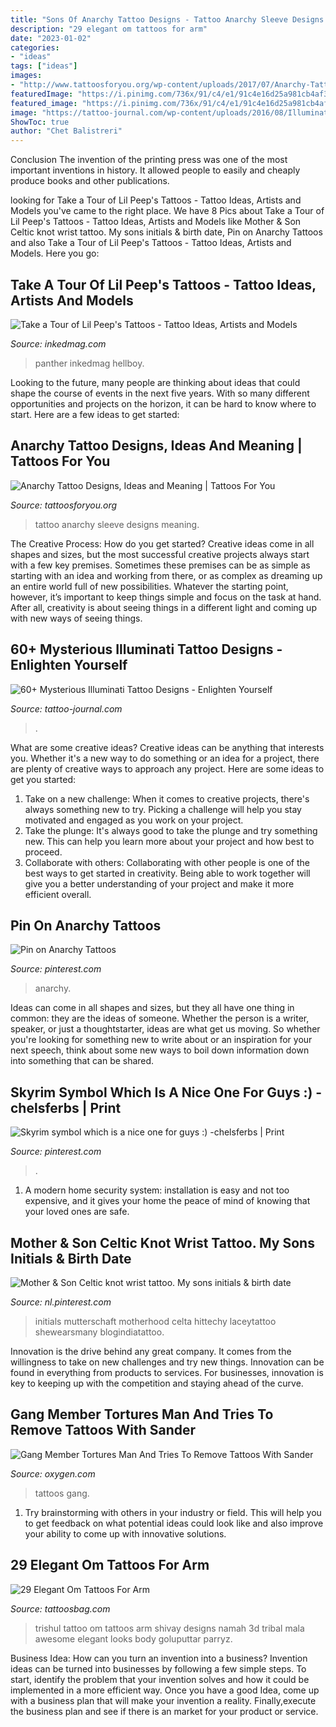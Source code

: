 ```yaml
---
title: "Sons Of Anarchy Tattoo Designs - Tattoo Anarchy Sleeve Designs Meaning"
description: "29 elegant om tattoos for arm"
date: "2023-01-02"
categories:
- "ideas"
tags: ["ideas"]
images:
- "http://www.tattoosforyou.org/wp-content/uploads/2017/07/Anarchy-Tattoo-Sleeve.jpg"
featuredImage: "https://i.pinimg.com/736x/91/c4/e1/91c4e16d25a981cb4af3ee55959aa5a9--skyrim-symbol-guys.jpg"
featured_image: "https://i.pinimg.com/736x/91/c4/e1/91c4e16d25a981cb4af3ee55959aa5a9--skyrim-symbol-guys.jpg"
image: "https://tattoo-journal.com/wp-content/uploads/2016/08/Illuminati-Tattoo_-8.jpg"
ShowToc: true
author: "Chet Balistreri"
---
```



Conclusion
The invention of the printing press was one of the most important inventions in history. It allowed people to easily and cheaply produce books and other publications.

	

		
looking for Take a Tour of Lil Peep&#039;s Tattoos - Tattoo Ideas, Artists and Models you've came to the right place. We have 8 Pics about Take a Tour of Lil Peep&#039;s Tattoos - Tattoo Ideas, Artists and Models like Mother &amp; Son Celtic knot wrist tattoo. My sons initials &amp; birth date, Pin on Anarchy Tattoos and also Take a Tour of Lil Peep&#039;s Tattoos - Tattoo Ideas, Artists and Models. Here you go:
		
    
## Take A Tour Of Lil Peep&#039;s Tattoos - Tattoo Ideas, Artists And Models

<img loading=lazy src="https://www.inkedmag.com/.image/c_limit%2Ccs_srgb%2Cfl_progressive%2Cq_auto:good%2Cw_700/MTY3OTk5MzE3MDYyMTk4NTQ1/tk4ixy5xd4d01.jpg" onerror="this.onerror=null;this.src='https://tse3.mm.bing.net/th?id=OIP.NqZb6B6kp9gtKS-bLO1blQHaEK&amp;pid=15.1';" alt="Take a Tour of Lil Peep&#039;s Tattoos - Tattoo Ideas, Artists and Models">

_Source: inkedmag.com_

>panther inkedmag hellboy. 

	

Looking to the future, many people are thinking about ideas that could shape the course of events in the next five years. With so many different opportunities and projects on the horizon, it can be hard to know where to start. Here are a few ideas to get started: 

    
## Anarchy Tattoo Designs, Ideas And Meaning | Tattoos For You

<img loading=lazy src="http://www.tattoosforyou.org/wp-content/uploads/2017/07/Anarchy-Tattoo-Sleeve.jpg" onerror="this.onerror=null;this.src='https://tse3.mm.bing.net/th?id=OIP.kMgsEFdT1YaNId8V6qm7wQHaJ4&amp;pid=15.1';" alt="Anarchy Tattoo Designs, Ideas and Meaning | Tattoos For You">

_Source: tattoosforyou.org_

>tattoo anarchy sleeve designs meaning. 

	

The Creative Process: How do you get started?
Creative ideas come in all shapes and sizes, but the most successful creative projects always start with a few key premises. Sometimes these premises can be as simple as starting with an idea and working from there, or as complex as dreaming up an entire world full of new possibilities. Whatever the starting point, however, it’s important to keep things simple and focus on the task at hand. After all, creativity is about seeing things in a different light and coming up with new ways of seeing things.

    
## 60+ Mysterious Illuminati Tattoo Designs - Enlighten Yourself

<img loading=lazy src="https://tattoo-journal.com/wp-content/uploads/2016/08/Illuminati-Tattoo_-8.jpg" onerror="this.onerror=null;this.src='https://tse2.mm.bing.net/th?id=OIP.1hhldyaUMKiyANvP4E2BygHaHa&amp;pid=15.1';" alt="60+ Mysterious Illuminati Tattoo Designs - Enlighten Yourself">

_Source: tattoo-journal.com_

>. 

	

What are some creative ideas?
Creative ideas can be anything that interests you. Whether it's a new way to do something or an idea for a project, there are plenty of creative ways to approach any project. Here are some ideas to get you started: 
1. Take on a new challenge: When it comes to creative projects, there's always something new to try. Picking a challenge will help you stay motivated and engaged as you work on your project. 
2. Take the plunge: It's always good to take the plunge and try something new. This can help you learn more about your project and how best to proceed. 
3. Collaborate with others: Collaborating with other people is one of the best ways to get started in creativity. Being able to work together will give you a better understanding of your project and make it more efficient overall.

    
## Pin On Anarchy Tattoos

<img loading=lazy src="https://i.pinimg.com/736x/4e/b0/57/4eb057709e7b83f6d1f1c8a55c82f7ab.jpg" onerror="this.onerror=null;this.src='https://tse3.mm.bing.net/th?id=OIP.I8bJ63ledkUVn-60ZcTcLwHaL2&amp;pid=15.1';" alt="Pin on Anarchy Tattoos">

_Source: pinterest.com_

>anarchy. 

	

Ideas can come in all shapes and sizes, but they all have one thing in common: they are the ideas of someone. Whether the person is a writer, speaker, or just a thoughtstarter, ideas are what get us moving. So whether you're looking for something new to write about or an inspiration for your next speech, think about some new ways to boil down information down into something that can be shared.

    
## Skyrim Symbol Which Is A Nice One For Guys :) -chelsferbs | Print

<img loading=lazy src="https://i.pinimg.com/736x/91/c4/e1/91c4e16d25a981cb4af3ee55959aa5a9--skyrim-symbol-guys.jpg" onerror="this.onerror=null;this.src='https://tse3.mm.bing.net/th?id=OIP.gndQZdZBQu94_oMmEhWSOAHaJ6&amp;pid=15.1';" alt="Skyrim symbol which is a nice one for guys :) -chelsferbs | Print">

_Source: pinterest.com_

>. 

	

1. A modern home security system: installation is easy and not too expensive, and it gives your home the peace of mind of knowing that your loved ones are safe. 

    
## Mother &amp; Son Celtic Knot Wrist Tattoo. My Sons Initials &amp; Birth Date

<img loading=lazy src="https://i.pinimg.com/736x/aa/9c/fb/aa9cfbd4da8cd238753ad11366b6e965.jpg" onerror="this.onerror=null;this.src='https://tse4.mm.bing.net/th?id=OIP.VXwDCRCG7qv1dIDltnZjRAHaN8&amp;pid=15.1';" alt="Mother &amp; Son Celtic knot wrist tattoo. My sons initials &amp; birth date">

_Source: nl.pinterest.com_

>initials mutterschaft motherhood celta hittechy laceytattoo shewearsmany blogindiatattoo. 

	

Innovation is the drive behind any great company. It comes from the willingness to take on new challenges and try new things. Innovation can be found in everything from products to services. For businesses, innovation is key to keeping up with the competition and staying ahead of the curve.

    
## Gang Member Tortures Man And Tries To Remove Tattoos With Sander

<img loading=lazy src="http://www.oxygen.com/sites/nbcuoxygen/files/field_blog_image/2016/08/tattooface.png" onerror="this.onerror=null;this.src='https://tse1.mm.bing.net/th?id=OIP.0ksG6ZhlY8PeZ8U3fbHcuwHaEM&amp;pid=15.1';" alt="Gang Member Tortures Man And Tries To Remove Tattoos With Sander">

_Source: oxygen.com_

>tattoos gang. 

	

1. Try brainstorming with others in your industry or field. This will help you to get feedback on what potential ideas could look like and also improve your ability to come up with innovative solutions.

    
## 29 Elegant Om Tattoos For Arm

<img loading=lazy src="http://www.tattoosbag.com/wp-content/uploads/2016/10/Tribal-Om-Tattoo-On-Arm.jpeg" onerror="this.onerror=null;this.src='https://tse4.mm.bing.net/th?id=OIP.j-T0dVNst3j0FhS8pSQwgQHaLv&amp;pid=15.1';" alt="29 Elegant Om Tattoos For Arm">

_Source: tattoosbag.com_

>trishul tattoo om tattoos arm shivay designs namah 3d tribal mala awesome elegant looks body goluputtar parryz. 

	

Business Idea: How can you turn an invention into a business?
Invention ideas can be turned into businesses by following a few simple steps. To start, identify the problem that your invention solves and how it could be implemented in a more efficient way. Once you have a good Idea, come up with a business plan that will make your invention a reality. Finally,execute the business plan and see if there is an market for your product or service.

